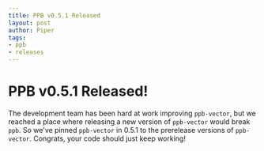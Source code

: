 ```yaml
---
title: PPB v0.5.1 Released
layout: post
author: Piper
tags: 
- ppb
- releases
---
```


# PPB v0.5.1 Released!

The development team has been hard at work improving `ppb-vector`, but we reached a place where
releasing a new version of `ppb-vector` would break `ppb`. So we've pinned `ppb-vector` in 0.5.1
to the prerelease versions of `ppb-vector`. Congrats, your code should just keep working!
